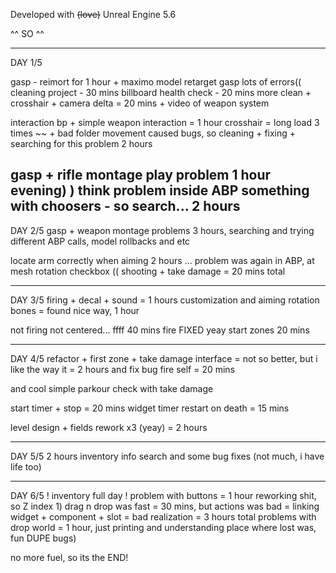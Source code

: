 Developed with ~~(love)~~ Unreal Engine 5.6


^^ SO ^^

---
DAY 1/5

gasp - reimort for 1 hour + maximo model retarget 
gasp lots of errors(( 
cleaning project - 30 mins
billboard health check - 20 mins
more clean + crosshair + camera delta = 20 mins + video of weapon system 

interaction bp + simple weapon interaction = 1 hour 
crosshair = long load 3 times ~~ + bad folder movement caused bugs, so cleaning + fixing + searching for this problem 2 hours 

gasp + rifle montage play problem 1 hour evening) )
think problem inside ABP something with choosers - so search... 2 hours
---

DAY 2/5
gasp + weapon montage problems 3 hours, searching and trying different ABP calls, model rollbacks and etc

locate arm correctly when aiming 2 hours ... problem was again in ABP, at mesh rotation checkbox ((
shooting + take damage = 20 mins total 

---

DAY 3/5
firing + decal + sound = 1 hours customization 
and aiming rotation bones = found nice way, 1 hour 

not firing not centered... ffff 40 mins
fire FIXED   yeay 
start zones  20 mins 

---
DAY 4/5
refactor + first zone + take damage interface  = not so better, but i like the way it = 2 hours 
and fix bug fire self = 20 mins 

and cool simple parkour check with take damage

start timer + stop = 20 mins 
widget timer 
restart on death = 15 mins  


level design + fields rework x3 (yeay) = 2 hours 

---
DAY 5/5
2 hours inventory info search 
and some bug fixes
(not much, i have life too)

---
DAY 6/5
! inventory full day !
problem with buttons = 1 hour reworking shit, so Z index 1) 
drag n drop was fast = 30 mins, but actions was bad = linking widget + component + slot = bad realization = 3 hours total 
problems with drop world = 1 hour, just printing and understanding place where lost was, fun DUPE bugs)

no more fuel, so its the END!
